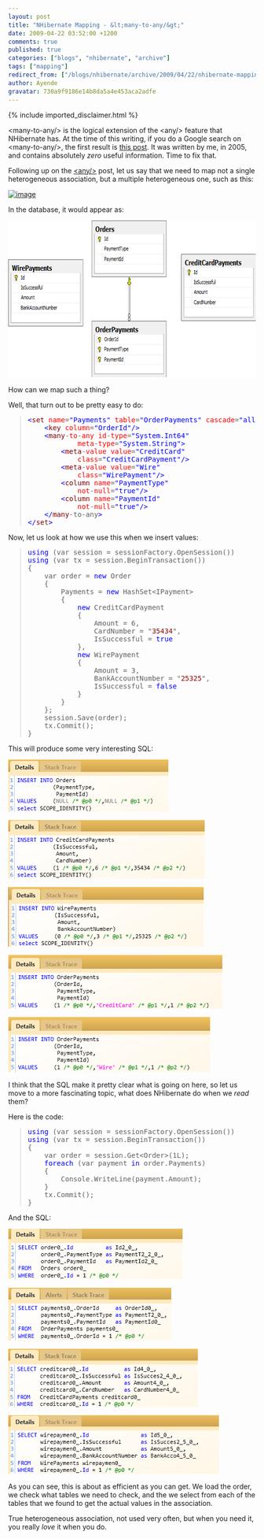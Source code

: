 ```yaml
---
layout: post
title: "NHibernate Mapping - &lt;many-to-any/&gt;"
date: 2009-04-22 03:52:00 +1200
comments: true
published: true
categories: ["blogs", "nhibernate", "archive"]
tags: ["mapping"]
redirect_from: ["/blogs/nhibernate/archive/2009/04/22/nhibernate-mapping-lt-many-to-any-gt.aspx/", "/blogs/nhibernate/archive/2009/04/22/nhibernate-mapping-lt-many-to-any-gt.html"]
author: Ayende
gravatar: 730a9f9186e14b8da5a4e453aca2adfe
---
```

{% include imported_disclaimer.html %}

<p>&lt;many-to-any/&gt; is the logical extension of the &lt;any/&gt; feature that NHibernate has. At the time of this writing, if you do a Google search on &lt;many-to-any/&gt;, the first result is <a href="http://ayende.com/Blog/archive/2005/10/07/ObscureNHibernateFeature.aspx">this post</a>. It was written by me, in 2005, and contains absolutely <em>zero</em> useful information. Time to fix that.</p>  <p>Following up on the <a href="http://ayende.com/Blog/archive/2009/04/21/nhibernate-mapping-ltanygt.aspx">&lt;any/&gt;</a> post, let us say that we need to map not a single heterogeneous association, but a multiple heterogeneous one, such as this:</p>  <p><a href="http://nhforge.org/cfs-file.ashx/__key/CommunityServer.Blogs.Components.WeblogFiles/nhibernate/image_5F00_0B0F7595.png"><img title="image" style="border-top-width: 0px; display: inline; border-left-width: 0px; border-bottom-width: 0px; border-right-width: 0px" height="289" alt="image" src="http://nhforge.org/cfs-file.ashx/__key/CommunityServer.Blogs.Components.WeblogFiles/nhibernate/image_5F00_thumb_5F00_02448EAB.png" width="403" border="0" /></a> </p>  <p>In the database, it would appear as:</p>  <p><a href="http://nhforge.org/cfs-file.ashx/__key/CommunityServer.Blogs.Components.WeblogFiles/nhibernate/image_5F00_15F408F0.png"><img title="image" style="border-top-width: 0px; display: inline; border-left-width: 0px; border-bottom-width: 0px; border-right-width: 0px" height="318" alt="image" src="/images/posts/2009/04/22/image_5F00_thumb_5F00_750326F9.png" width="674" border="0" /></a> </p>  <p>How can we map such a thing?</p>  <p>Well, that turn out to be pretty easy to do:</p>  <blockquote>   <pre><span style="color: #0000ff">&lt;</span><span style="color: #800000">set</span> <span style="color: #ff0000">name</span>=<span style="color: #0000ff">&quot;Payments&quot;</span> <span style="color: #ff0000">table</span>=<span style="color: #0000ff">&quot;OrderPayments&quot;</span> <span style="color: #ff0000">cascade</span>=<span style="color: #0000ff">&quot;all&quot;</span><span style="color: #0000ff">&gt;</span>
	<span style="color: #0000ff">&lt;</span><span style="color: #800000">key</span> <span style="color: #ff0000">column</span>=<span style="color: #0000ff">&quot;OrderId&quot;</span><span style="color: #0000ff">/&gt;</span>
	<span style="color: #0000ff">&lt;</span><span style="color: #800000">many</span>-<span style="color: #ff0000">to</span>-<span style="color: #ff0000">any</span> <span style="color: #ff0000">id</span>-<span style="color: #ff0000">type</span>=<span style="color: #0000ff">&quot;System.Int64&quot;</span>
			<span style="color: #ff0000">meta</span>-<span style="color: #ff0000">type</span>=<span style="color: #0000ff">&quot;System.String&quot;</span><span style="color: #0000ff">&gt;</span>
		<span style="color: #0000ff">&lt;</span><span style="color: #800000">meta</span>-<span style="color: #ff0000">value</span> <span style="color: #ff0000">value</span>=<span style="color: #0000ff">&quot;CreditCard&quot;</span>
			<span style="color: #ff0000">class</span>=<span style="color: #0000ff">&quot;CreditCardPayment&quot;</span><span style="color: #0000ff">/&gt;</span>
		<span style="color: #0000ff">&lt;</span><span style="color: #800000">meta</span>-<span style="color: #ff0000">value</span> <span style="color: #ff0000">value</span>=<span style="color: #0000ff">&quot;Wire&quot;</span>
			<span style="color: #ff0000">class</span>=<span style="color: #0000ff">&quot;WirePayment&quot;</span><span style="color: #0000ff">/&gt;</span>
		<span style="color: #0000ff">&lt;</span><span style="color: #800000">column</span> <span style="color: #ff0000">name</span>=<span style="color: #0000ff">&quot;PaymentType&quot;</span> 
			<span style="color: #ff0000">not</span>-<span style="color: #ff0000">null</span>=<span style="color: #0000ff">&quot;true&quot;</span><span style="color: #0000ff">/&gt;</span>
		<span style="color: #0000ff">&lt;</span><span style="color: #800000">column</span> <span style="color: #ff0000">name</span>=<span style="color: #0000ff">&quot;PaymentId&quot;</span>
			<span style="color: #ff0000">not</span>-<span style="color: #ff0000">null</span>=<span style="color: #0000ff">&quot;true&quot;</span><span style="color: #0000ff">/&gt;</span>
	<span style="color: #0000ff">&lt;/</span><span style="color: #800000">many</span>-to-any<span style="color: #0000ff">&gt;</span>
<span style="color: #0000ff">&lt;/</span><span style="color: #800000">set</span><span style="color: #0000ff">&gt;</span></pre>
</blockquote>

<p>Now, let us look at how we use this when we insert values:</p>

<blockquote>
  <pre><span style="color: #0000ff">using</span> (var session = sessionFactory.OpenSession())
<span style="color: #0000ff">using</span> (var tx = session.BeginTransaction())
{
	var order = <span style="color: #0000ff">new</span> Order
	{
		Payments = <span style="color: #0000ff">new</span> HashSet&lt;IPayment&gt;
        {
        	<span style="color: #0000ff">new</span> CreditCardPayment
        	{
        		Amount = 6,
                CardNumber = &quot;<span style="color: #8b0000">35434</span>&quot;,
                IsSuccessful = <span style="color: #0000ff">true</span>
        	},
            <span style="color: #0000ff">new</span> WirePayment
            {
            	Amount = 3,
                BankAccountNumber = &quot;<span style="color: #8b0000">25325</span>&quot;,
                IsSuccessful = <span style="color: #0000ff">false</span>
            }
        }
	};
	session.Save(order);
	tx.Commit();
}</pre>
</blockquote>

<p>This will produce some very interesting SQL:</p>

<p><a href="http://nhforge.org/cfs-file.ashx/__key/CommunityServer.Blogs.Components.WeblogFiles/nhibernate/image_5F00_5007F731.png"><img title="image" style="border-top-width: 0px; display: inline; border-left-width: 0px; border-bottom-width: 0px; border-right-width: 0px" height="106" alt="image" src="/images/posts/2009/04/22/image_5F00_thumb_5F00_73C3AF7C.png" width="326" border="0" /></a> </p>

<p><a href="http://nhforge.org/cfs-file.ashx/__key/CommunityServer.Blogs.Components.WeblogFiles/nhibernate/image_5F00_5E688AC5.png"><img title="image" style="border-top-width: 0px; display: inline; border-left-width: 0px; border-bottom-width: 0px; border-right-width: 0px" height="119" alt="image" src="/images/posts/2009/04/22/image_5F00_thumb_5F00_1DC8CF07.png" width="400" border="0" /></a> </p>

<p><a href="http://nhforge.org/cfs-file.ashx/__key/CommunityServer.Blogs.Components.WeblogFiles/nhibernate/image_5F00_6AFB5943.png"><img title="image" style="border-top-width: 0px; display: inline; border-left-width: 0px; border-bottom-width: 0px; border-right-width: 0px" height="121" alt="image" src="/images/posts/2009/04/22/image_5F00_thumb_5F00_156A1B12.png" width="398" border="0" /></a> </p>

<p><a href="http://nhforge.org/cfs-file.ashx/__key/CommunityServer.Blogs.Components.WeblogFiles/nhibernate/image_5F00_30A504C4.png"><img title="image" style="border-top-width: 0px; display: inline; border-left-width: 0px; border-bottom-width: 0px; border-right-width: 0px" height="109" alt="image" src="/images/posts/2009/04/22/image_5F00_thumb_5F00_5B13C692.png" width="436" border="0" /></a> </p>

<p><a href="http://nhforge.org/cfs-file.ashx/__key/CommunityServer.Blogs.Components.WeblogFiles/nhibernate/image_5F00_21271457.png"><img title="image" style="border-top-width: 0px; display: inline; border-left-width: 0px; border-bottom-width: 0px; border-right-width: 0px" height="112" alt="image" src="/images/posts/2009/04/22/image_5F00_thumb_5F00_6E599E93.png" width="411" border="0" /></a> </p>

<p>I think that the SQL make it pretty clear what is going on here, so let us move to a more fascinating topic, what does NHibernate do when we <em>read</em> them?</p>

<p>Here is the code:</p>

<blockquote>
  <pre><span style="color: #0000ff">using</span> (var session = sessionFactory.OpenSession())
<span style="color: #0000ff">using</span> (var tx = session.BeginTransaction())
{
	var order = session.Get&lt;Order&gt;(1L);
	<span style="color: #0000ff">foreach</span> (var payment <span style="color: #0000ff">in</span> order.Payments)
	{
		Console.WriteLine(payment.Amount);
	}
	tx.Commit();
}</pre>
</blockquote>

<p>And the SQL:</p>

<p><a href="http://nhforge.org/cfs-file.ashx/__key/CommunityServer.Blogs.Components.WeblogFiles/nhibernate/image_5F00_18C86062.png"><img title="image" style="border-top-width: 0px; display: inline; border-left-width: 0px; border-bottom-width: 0px; border-right-width: 0px" height="103" alt="image" src="/images/posts/2009/04/22/image_5F00_thumb_5F00_712474E8.png" width="355" border="0" /></a> </p>

<p></p>

<p></p>

<p></p>

<p></p>

<p></p>

<p></p>

<p></p>

<p><a href="http://nhforge.org/cfs-file.ashx/__key/CommunityServer.Blogs.Components.WeblogFiles/nhibernate/image_5F00_45763B9D.png"><img title="image" style="border-top-width: 0px; display: inline; border-left-width: 0px; border-bottom-width: 0px; border-right-width: 0px" height="107" alt="image" src="/images/posts/2009/04/22/image_5F00_thumb_5F00_41F7AAB3.png" width="332" border="0" /></a> </p>

<p><a href="http://nhforge.org/cfs-file.ashx/__key/CommunityServer.Blogs.Components.WeblogFiles/nhibernate/image_5F00_5D329465.png"><img title="image" style="border-top-width: 0px; display: inline; border-left-width: 0px; border-bottom-width: 0px; border-right-width: 0px" height="118" alt="image" src="/images/posts/2009/04/22/image_5F00_thumb_5F00_476B3CB9.png" width="386" border="0" /></a> </p>

<p><a href="http://nhforge.org/cfs-file.ashx/__key/CommunityServer.Blogs.Components.WeblogFiles/nhibernate/image_5F00_4DB4A3F8.png"><img title="image" style="border-top-width: 0px; display: inline; border-left-width: 0px; border-bottom-width: 0px; border-right-width: 0px" height="119" alt="image" src="/images/posts/2009/04/22/image_5F00_thumb_5F00_3B023AF2.png" width="429" border="0" /></a> </p>

<p>As you can see, this is about as efficient as you can get. We load the order, we check what tables we need to check, and the we select from each of the tables that we found to get the actual values in the association.</p>

<p>True heterogeneous association, not used very often, but when you need it, you really <em>love</em> it when you do.</p>
